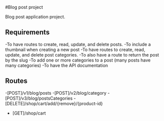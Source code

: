 #Blog post project

Blog post application project.

## Requirements

-To have routes to create, read, update, and delete posts.
-To include a thumbnail when creating a new post
-To have routes to create, read, update, and delete post categories.
-To also have a route to return the post by the slug
-To add one or more categories to a post (many posts have many categories)
-To have the API documentation

## Routes

-[POST]/v1/blog/posts
-[POST]/v2/blog/category
-[POST]/v3/blog/postsCategories
-[DELETE]/shop/cart/add/{remove}/{product-id}
- [GET]/shop/cart